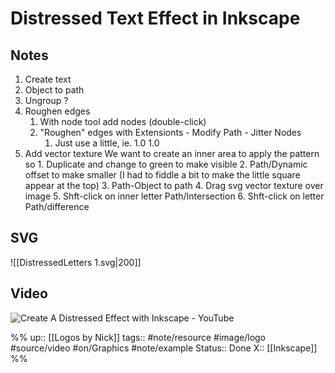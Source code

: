 # Distressed Text Effect in Inkscape

## Notes

1. Create text
2. Object to path
3. Ungroup ?
4. Roughen edges
	1. With node tool add nodes (double-click)
	2. "Roughen" edges with Extensionts - Modify Path - Jitter Nodes
		1. Just use a little, ie. 1.0 1.0
5. Add vector texture
		We want to create an inner area to apply the pattern so
		1. Duplicate and change to green to make visible
		2. Path/Dynamic offset to make smaller (I had to fiddle a bit to make the little square appear at the top)
		3. Path-Object to path
		4. Drag svg vector texture over image
		5. Shft-click on inner letter Path/Intersection
		6. Shft-click on letter Path/difference


## SVG

![[DistressedLetters 1.svg|200]]
## Video

![Create A Distressed Effect with Inkscape - YouTube](https://www.youtube.com/watch?v=Q6XsTkUZ83k)

%%
up:: [[Logos by Nick]]
tags:: #note/resource #image/logo #source/video  #on/Graphics #note/example 
Status:: Done
X:: [[Inkscape]]
%%